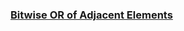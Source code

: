 ### [Bitwise OR of Adjacent Elements](https://leetcode.com/problems/bitwise-or-of-adjacent-elements)

